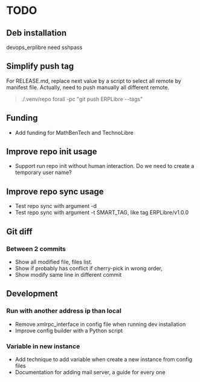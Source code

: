 # TODO

## Deb installation
devops_erplibre need sshpass

## Simplify push tag
For RELEASE.md, replace next value by a script to select all remote by manifest file.
Actually, need to push manually all different remote.
> ./.venv/repo forall -pc "git push ERPLibre --tags"

## Funding
- Add funding for MathBenTech and TechnoLibre

## Improve repo init usage
- Support run repo init without human interaction. Do we need to create a temporary user name?

## Improve repo sync usage
- Test repo sync with argument -d
- Test repo sync with argument -t SMART_TAG, like tag ERPLibre/v1.0.0

## Git diff
### Between 2 commits
- Show all modified file, files list.
- Show if probably has conflict if cherry-pick in wrong order,
- Show modify same line in different commit

## Development
### Run with another address ip than local
- Remove xmlrpc_interface in config file when running dev installation
- Improve config builder with a Python script

### Variable in new instance
- Add technique to add variable when create a new instance from config files
- Documentation for adding mail server, a guide for every one

